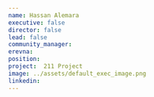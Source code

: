 ```yaml
---
name: Hassan Alemara
executive: false
director: false
lead: false
community_manager:  
erevna:  
position:  
project:  211 Project
image: ../assets/default_exec_image.png
linkedin: 
---
```

